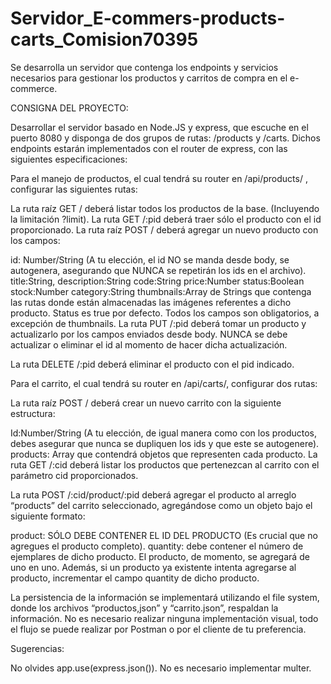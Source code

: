 # Servidor_E-commers-products-carts_Comision70395
Se desarrolla un servidor que contenga los endpoints y servicios necesarios para gestionar los productos y carritos de compra en el e-commerce.

CONSIGNA DEL PROYECTO:

Desarrollar el servidor basado en Node.JS y express, que escuche en el puerto 8080 y disponga de dos grupos de rutas: /products y /carts. Dichos endpoints estarán implementados con el router de express, con las siguientes especificaciones:

Para el manejo de productos, el cual tendrá su router en /api/products/ , configurar las siguientes rutas:

La ruta raíz GET / deberá listar todos los productos de la base. (Incluyendo la limitación ?limit).
La ruta GET /:pid deberá traer sólo el producto con el id proporcionado.
La ruta raíz POST / deberá agregar un nuevo producto con los campos:

id: Number/String (A tu elección, el id NO se manda desde body, se autogenera, asegurando que NUNCA se repetirán los ids en el archivo).
title:String,
description:String
code:String
price:Number
status:Boolean
stock:Number
category:String
thumbnails:Array de Strings que contenga las rutas donde están almacenadas las imágenes referentes a dicho producto.
Status es true por defecto.
Todos los campos son obligatorios, a excepción de thumbnails.
La ruta PUT /:pid deberá tomar un producto y actualizarlo por los campos enviados desde body. NUNCA se debe actualizar o eliminar el id al momento de hacer dicha actualización.

La ruta DELETE /:pid deberá eliminar el producto con el pid indicado.

Para el carrito, el cual tendrá su router en /api/carts/, configurar dos rutas:

La ruta raíz POST / deberá crear un nuevo carrito con la siguiente estructura:

Id:Number/String (A tu elección, de igual manera como con los productos, debes asegurar que nunca se dupliquen los ids y que este se autogenere).
products: Array que contendrá objetos que representen cada producto.
La ruta GET /:cid deberá listar los productos que pertenezcan al carrito con el parámetro cid proporcionados.

La ruta POST /:cid/product/:pid deberá agregar el producto al arreglo “products” del carrito seleccionado, agregándose como un objeto bajo el siguiente formato:

product: SÓLO DEBE CONTENER EL ID DEL PRODUCTO (Es crucial que no agregues el producto completo).
quantity: debe contener el número de ejemplares de dicho producto. El producto, de momento, se agregará de uno en uno.
Además, si un producto ya existente intenta agregarse al producto, incrementar el campo quantity de dicho producto.

La persistencia de la información se implementará utilizando el file system, donde los archivos “productos,json” y “carrito.json”, respaldan la información. No es necesario realizar ninguna implementación visual, todo el flujo se puede realizar por Postman o por el cliente de tu preferencia.

Sugerencias:

No olvides app.use(express.json()).
No es necesario implementar multer.
